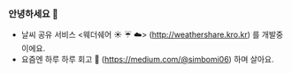

### 안녕하세요 :wave:
- 날씨 공유 서비스 <웨더쉐어 :sunny: :umbrella: :cloud:> (http://weathershare.kro.kr) 를 개발중이에요.
- 요즘엔 하루 하루 회고 :memo: (https://medium.com/@simbomi06) 하며 살아요.
